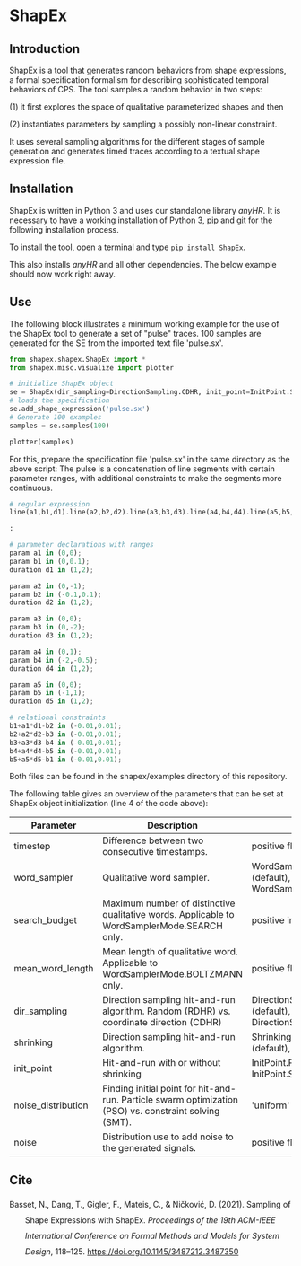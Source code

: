 # ShapEx

## Introduction
ShapEx is a tool   that generates  random  behaviors  from  shape  expressions,  a  formal specification formalism for describing sophisticated temporal behaviors of CPS. 
The tool samples a random behavior in two steps:

   (1) it first explores the space of qualitative parameterized shapes and then 

   (2) instantiates parameters by sampling a possibly non-linear constraint.

It uses several sampling algorithms for the different stages of sample generation and generates timed traces according to a textual shape expression file.

## Installation
ShapEx is written in Python 3 and uses our standalone library *anyHR*. 
It is necessary to have a working installation of Python 3,
[pip](https://pip.pypa.io/en/stable/installing/) and [git](https://git-scm.com/book/en/v2/Getting-Started-Installing-Git)  for the following installation process.

To install the tool, open a terminal and type 
`pip install ShapEx`.

This also installs *anyHR* and all other dependencies. The below example should now work right away.

## Use
The following block illustrates a minimum working example for the use of the ShapEx tool to generate a set of "pulse" traces. 
100 samples are generated for the SE from the imported text file 'pulse.sx'.
```python
from shapex.shapex.ShapEx import *
from shapex.misc.visualize import plotter

# initialize ShapEx object
se = ShapEx(dir_sampling=DirectionSampling.CDHR, init_point=InitPoint.SMT,timestep=0.01)
# loads the specification
se.add_shape_expression('pulse.sx')
# Generate 100 examples
samples = se.samples(100)

plotter(samples)
```

For this, prepare the specification file 'pulse.sx' in the same directory as the above script: 
The pulse is a concatenation of line segments with certain parameter ranges, 
with additional constraints to make the segments more continuous.
```python
# regular expression
line(a1,b1,d1).line(a2,b2,d2).line(a3,b3,d3).line(a4,b4,d4).line(a5,b5,d5)

:

# parameter declarations with ranges
param a1 in (0,0);
param b1 in (0,0.1);
duration d1 in (1,2);

param a2 in (0,-1);
param b2 in (-0.1,0.1);
duration d2 in (1,2);

param a3 in (0,0);
param b3 in (0,-2);
duration d3 in (1,2);

param a4 in (0,1);
param b4 in (-2,-0.5);
duration d4 in (1,2);

param a5 in (0,0);
param b5 in (-1,1);
duration d5 in (1,2);

# relational constraints
b1+a1*d1-b2 in (-0.01,0.01);
b2+a2*d2-b3 in (-0.01,0.01);
b3+a3*d3-b4 in (-0.01,0.01);
b4+a4*d4-b5 in (-0.01,0.01);
b5+a5*d5-b1 in (-0.01,0.01);
```

Both files can be found in the shapex/examples directory of this repository.

The following table gives an overview of the parameters that can be set at ShapEx object initialization (line 4 of the code above):

| Parameter          | Description                                                                                            | Values                                                       |
|--------------------|--------------------------------------------------------------------------------------------------------|--------------------------------------------------------------|
| timestep           | Difference between two consecutive timestamps.                                                         | positive float (default 1.0)                                 |
| word_sampler       | Qualitative word sampler.                                                                              | WordSamplerMode.SEARCH (default),  WordSamplerMode.BOLTZMANN |
| search_budget      | Maximum number of distinctive qualitative words. Applicable to WordSamplerMode.SEARCH only.            | positive integer (default 10)                                |
| mean_word_length   | Mean length of qualitative word. Applicable to WordSamplerMode.BOLTZMANN only.                          | positive float (default 10.0)                                |
| dir_sampling       | Direction sampling hit-and-run algorithm. Random (RDHR) vs. coordinate direction (CDHR)                | DirectionSampling.RDHR (default), DirectionSampling.CDHR     |
| shrinking          | Direction sampling hit-and-run algorithm.                                                              | Shrinking.NO_SHINKING (default), Shrinking.SHRINKING         |
| init_point         | Hit-and-run with or without shrinking                                                                  | InitPoint.PSO (default), InitPoint.SMT                       |
| noise_distribution | Finding initial point for hit-and-run. Particle swarm optimization (PSO) vs. constraint solving (SMT). | 'uniform' (default), 'gaussian'                              |
| noise              | Distribution use to add noise to the generated signals.                                                | positive float (default 0.0)                                 |


## Cite
<!DOCTYPE html PUBLIC "-//W3C//DTD XHTML 1.1//EN" "http://www.w3.org/TR/xhtml11/DTD/xhtml11.dtd">
<html xmlns="http://www.w3.org/1999/xhtml" xml:lang="en">
<head>
<meta http-equiv="Content-Type" content="text/html; charset=utf-8"/>
</head>
<body>
<div class="csl-bib-body" style="line-height: 2; margin-left: 2em; text-indent:-2em;">
  <div class="csl-entry">Basset, N., Dang, T., Gigler, F., Mateis, C., &amp; Ničković, D. (2021). Sampling of Shape Expressions with ShapEx. <i>Proceedings of the 19th ACM-IEEE International Conference on Formal Methods and Models for System Design</i>, 118–125. <a href="https://doi.org/10.1145/3487212.3487350">https://doi.org/10.1145/3487212.3487350</a></div>
  <span class="Z3988" title="url_ver=Z39.88-2004&amp;ctx_ver=Z39.88-2004&amp;rfr_id=info%3Asid%2Fzotero.org%3A2&amp;rft_id=info%3Adoi%2F10.1145%2F3487212.3487350&amp;rft_id=urn%3Aisbn%3A978-1-4503-9127-6&amp;rft_val_fmt=info%3Aofi%2Ffmt%3Akev%3Amtx%3Abook&amp;rft.genre=proceeding&amp;rft.atitle=Sampling%20of%20Shape%20Expressions%20with%20ShapEx&amp;rft.btitle=Proceedings%20of%20the%2019th%20ACM-IEEE%20International%20Conference%20on%20Formal%20Methods%20and%20Models%20for%20System%20Design&amp;rft.place=New%20York%2C%20NY%2C%20USA&amp;rft.publisher=Association%20for%20Computing%20Machinery&amp;rft.series=MEMOCODE%20'21&amp;rft.aufirst=Nicolas&amp;rft.aulast=Basset&amp;rft.au=Nicolas%20Basset&amp;rft.au=Thao%20Dang&amp;rft.au=Felix%20Gigler&amp;rft.au=Cristinel%20Mateis&amp;rft.au=Dejan%20Ni%C4%8Dkovi%C4%87&amp;rft.date=2021&amp;rft.pages=118%E2%80%93125&amp;rft.spage=118&amp;rft.epage=125&amp;rft.isbn=978-1-4503-9127-6"></span>
</div></body>
</html>







		
		

		
		
